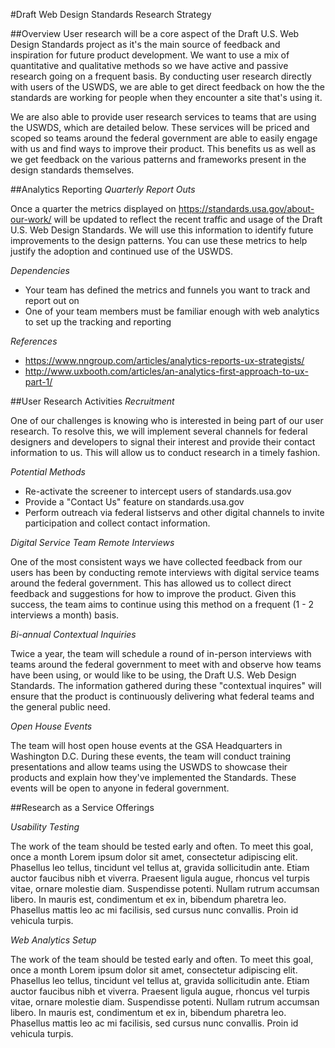 #Draft Web Design Standards Research Strategy

##Overview
User research will be a core aspect of the Draft U.S. Web Design Standards project as it's the main source of feedback and inspiration for future product development. We want to use a mix of quantitative and qualitative methods so we have active and passive research going on a frequent basis. By conducting user research directly with users of the USWDS, we are able to get direct feedback on how the the standards are working for people when they encounter a site that's using it.

We are also able to provide user research services to teams that are using the USWDS, which are detailed below. These services will be priced and scoped so teams around the federal government are able to easily engage with us and find ways to improve their product. This benefits us as well as we get feedback on the various patterns and frameworks present in the design standards themselves.

##Analytics Reporting
_Quarterly Report Outs_

Once a quarter the metrics displayed on https://standards.usa.gov/about-our-work/ will be updated to reflect the recent traffic and usage of the Draft U.S. Web Design Standards. We will use this information to identify future improvements to the design patterns. You can use these metrics to help justify the adoption and continued use of the USWDS.

_Dependencies_
* Your team has defined the metrics and funnels you want to track and report out on
* One of your team members must be familiar enough with web analytics to set up the tracking and reporting

_References_
* https://www.nngroup.com/articles/analytics-reports-ux-strategists/
* http://www.uxbooth.com/articles/an-analytics-first-approach-to-ux-part-1/

##User Research Activities
_Recruitment_

One of our challenges is knowing who is interested in being part of our user research. To resolve this, we will implement several channels for federal designers and developers to signal their interest and provide their contact information to us. This will allow us to conduct research in a timely fashion.

_Potential Methods_
* Re-activate the screener to intercept users of standards.usa.gov
* Provide a "Contact Us" feature on standards.usa.gov 
* Perform outreach via federal listservs and other digital channels to invite participation and collect contact information.

_Digital Service Team Remote Interviews_

One of the most consistent ways we have collected feedback from our users has been by conducting remote interviews with digital service teams around the federal government. This has allowed us to collect direct feedback and suggestions for how to improve the product. Given this success, the team aims to continue using this method on a frequent (1 - 2 interviews a month) basis.

_Bi-annual Contextual Inquiries_

Twice a year, the team will schedule a round of in-person interviews with teams around the federal government to meet with and observe how teams have been using, or would like to be using, the Draft U.S. Web Design Standards. The information gathered during these "contextual inquires" will ensure that the product is continuously delivering what federal teams and the general public need.

_Open House Events_

The team will host open house events at the GSA Headquarters in Washington D.C. During these events, the team will conduct training presentations and allow teams using the USWDS to showcase their products and explain how they've implemented the Standards. These events will be open to anyone in federal government.

##Research as a Service Offerings

_Usability Testing_

The work of the team should be tested early and often. To meet this goal, once a month Lorem ipsum dolor sit amet, consectetur adipiscing elit. Phasellus leo tellus, tincidunt vel tellus at, gravida sollicitudin ante. Etiam auctor faucibus nibh et viverra. Praesent ligula augue, rhoncus vel turpis vitae, ornare molestie diam. Suspendisse potenti. Nullam rutrum accumsan libero. In mauris est, condimentum et ex in, bibendum pharetra leo. Phasellus mattis leo ac mi facilisis, sed cursus nunc convallis. Proin id vehicula turpis.

_Web Analytics Setup_

The work of the team should be tested early and often. To meet this goal, once a month Lorem ipsum dolor sit amet, consectetur adipiscing elit. Phasellus leo tellus, tincidunt vel tellus at, gravida sollicitudin ante. Etiam auctor faucibus nibh et viverra. Praesent ligula augue, rhoncus vel turpis vitae, ornare molestie diam. Suspendisse potenti. Nullam rutrum accumsan libero. In mauris est, condimentum et ex in, bibendum pharetra leo. Phasellus mattis leo ac mi facilisis, sed cursus nunc convallis. Proin id vehicula turpis.
